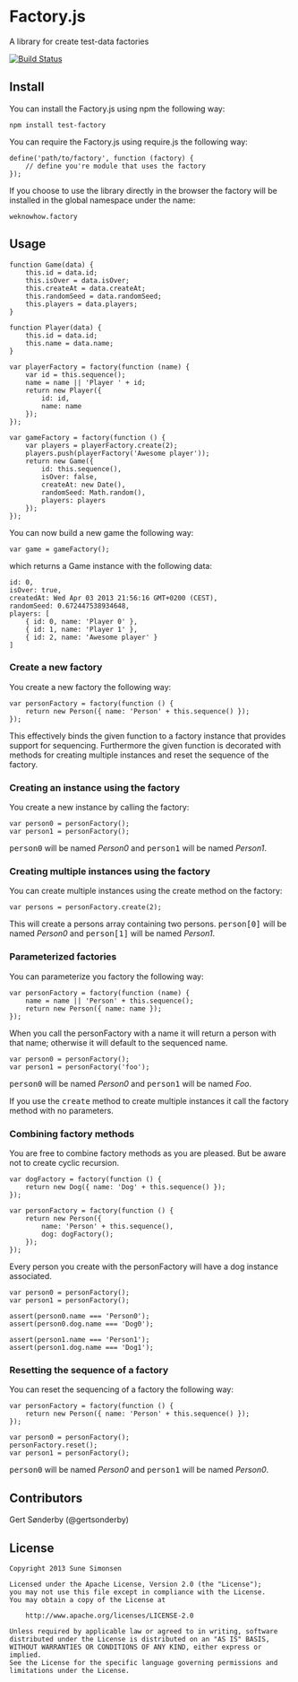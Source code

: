 # Factory.js

A library for create test-data factories

[![Build Status](https://travis-ci.org/sunesimonsen/factory.js.png?branch=master)](https://travis-ci.org/sunesimonsen/factory.js)

## Install

You can install the Factory.js using npm the following way:

    npm install test-factory

You can require the Factory.js using require.js the following way:

    define('path/to/factory', function (factory) {
        // define you're module that uses the factory
    });

If you choose to use the library directly in the browser the factory
will be installed in the global namespace under the name:

    weknowhow.factory

## Usage

    function Game(data) {
        this.id = data.id;
        this.isOver = data.isOver;
        this.createAt = data.createAt;
        this.randomSeed = data.randomSeed;
        this.players = data.players;
    }

    function Player(data) {
        this.id = data.id;
        this.name = data.name;
    }

    var playerFactory = factory(function (name) {
        var id = this.sequence();
        name = name || 'Player ' + id;
        return new Player({
            id: id,
            name: name
        });
    });

    var gameFactory = factory(function () {
        var players = playerFactory.create(2);
        players.push(playerFactory('Awesome player'));
        return new Game({
            id: this.sequence(),
            isOver: false,
            createAt: new Date(),
            randomSeed: Math.random(),
            players: players
        });
    });

You can now build a new game the following way:

    var game = gameFactory();

which returns a Game instance with the following data:

    id: 0,
    isOver: true,
    createdAt: Wed Apr 03 2013 21:56:16 GMT+0200 (CEST),
    randomSeed: 0.672447538934648,
    players: [
        { id: 0, name: 'Player 0' },
        { id: 1, name: 'Player 1' },
        { id: 2, name: 'Awesome player' }
    ]
    
### Create a new factory

You create a new factory the following way: 

    var personFactory = factory(function () {
        return new Person({ name: 'Person' + this.sequence() });
    });

This effectively binds the given function to a factory instance that
provides support for sequencing. Furthermore the given function is
decorated with methods for creating multiple instances and reset the
sequence of the factory.

### Creating an instance using the factory

You create a new instance by calling the factory:

    var person0 = personFactory();
    var person1 = personFactory();

<tt>person0</tt> will be named <i>Person0</i> and <tt>person1</tt> will
be named <i>Person1</i>.

### Creating multiple instances using the factory

You can create multiple instances using the create method on the factory:

    var persons = personFactory.create(2);

This will create a persons array containing two persons.
<tt>person[0]</tt> will be named <i>Person0</i> and <tt>person[1]</tt>
will be named <i>Person1</i>.

### Parameterized factories

You can parameterize you factory the following way:

    var personFactory = factory(function (name) {
        name = name || 'Person' + this.sequence();
        return new Person({ name: name });
    });

When you call the personFactory with a name it will return a person
with that name; otherwise it will default to the sequenced name.

    var person0 = personFactory();
    var person1 = personFactory('foo');

<tt>person0</tt> will be named <i>Person0</i> and <tt>person1</tt> will
be named <i>Foo</i>.

If you use the <tt>create</tt> method to create multiple instances it
call the factory method with no parameters.

### Combining factory methods

You are free to combine factory methods as you are pleased. But be
aware not to create cyclic recursion.
    
    var dogFactory = factory(function () {
        return new Dog({ name: 'Dog' + this.sequence() });
    });

    var personFactory = factory(function () {
        return new Person({ 
            name: 'Person' + this.sequence(), 
            dog: dogFactory();
        });
    });
    
Every person you create with the personFactory will have a dog
instance associated.

    var person0 = personFactory();
    var person1 = personFactory();
    
    assert(person0.name === 'Person0');
    assert(person0.dog.name === 'Dog0');

    assert(person1.name === 'Person1');
    assert(person1.dog.name === 'Dog1');

### Resetting the sequence of a factory

You can reset the sequencing of a factory the following way:

    var personFactory = factory(function () {
        return new Person({ name: 'Person' + this.sequence() });
    });

    var person0 = personFactory();
    personFactory.reset();
    var person1 = personFactory();

<tt>person0</tt> will be named <i>Person0</i> and <tt>person1</tt>
will be named <i>Person0</i>.

## Contributors

Gert Sønderby (@gertsonderby)

## License

    Copyright 2013 Sune Simonsen

    Licensed under the Apache License, Version 2.0 (the "License");
    you may not use this file except in compliance with the License.
    You may obtain a copy of the License at

        http://www.apache.org/licenses/LICENSE-2.0

    Unless required by applicable law or agreed to in writing, software
    distributed under the License is distributed on an "AS IS" BASIS,
    WITHOUT WARRANTIES OR CONDITIONS OF ANY KIND, either express or implied.
    See the License for the specific language governing permissions and
    limitations under the License.
